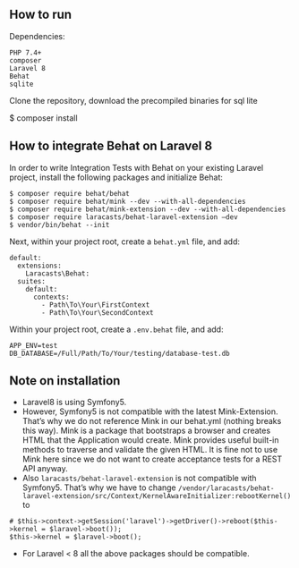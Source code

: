 ## How to run

Dependencies:
```
PHP 7.4+
composer
Laravel 8
Behat
sqlite
```
Clone the repository, download the precompiled binaries for sql lite 

$ composer install




## How to integrate Behat on Laravel 8

In order to write Integration Tests with Behat on your existing Laravel project,
install the following packages and initialize Behat:

```
$ composer require behat/behat
$ composer require behat/mink --dev --with-all-dependencies
$ composer require behat/mink-extension --dev --with-all-dependencies
$ composer require laracasts/behat-laravel-extension —dev
$ vendor/bin/behat --init
```

Next, within your project root, create a `behat.yml` file, and add:
```
default:
  extensions:
    Laracasts\Behat:
  suites:
    default:
      contexts:
        - Path\To\Your\FirstContext
        - Path\To\Your\SecondContext

```

Within your project root, create a `.env.behat` file, and add:
```
APP_ENV=test
DB_DATABASE=/Full/Path/To/Your/testing/database-test.db
```

## Note on installation

- Laravel8 is using Symfony5.
- However, Symfony5 is not compatible with the latest Mink-Extension.
  That’s why we do not reference Mink in our behat.yml (nothing breaks this way).
  Mink is a package that bootstraps a browser and creates HTML that the Application
  would create. Mink provides useful built-in methods to traverse and validate the given HTML.
  It is fine not to use Mink here since we do not want to create 
  acceptance tests for a REST API anyway.
- Also `laracasts/behat-laravel-extension` is not compatible with Symfony5. 
  That’s why we have to change `/vendor/laracasts/behat-laravel-extension/src/Context/KernelAwareInitializer:rebootKernel()` to

```
# $this->context->getSession('laravel')->getDriver()->reboot($this->kernel = $laravel->boot());
$this->kernel = $laravel->boot();
```

- For Laravel < 8 all the above packages should be compatible.
